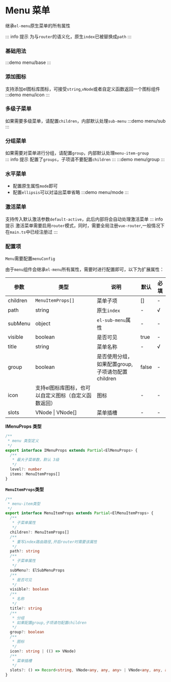 #  Menu 菜单
继承`el-menu`原生菜单的所有属性

::: info 提示
为与`router`的语义化，原生`index`已被替换成`path`
:::

### 基础用法

:::demo
menu/base
:::
### 添加图标
支持添加el图标库图标，可接受`string`,`vNode`或者自定义函数返回一个图标组件
:::demo
menu/icon
:::
### 多级子菜单
如果需要多级菜单，请配置`children`，内部默认处理`sub-menu`
:::demo
menu/sub
:::
### 分组菜单
如果需要对菜单进行分组，请配置`group`，内部默认处理`menu-item-group`
<br>
::: info 提示
配置了`groups`，子项请不要配置`children`
:::
:::demo
menu/group
:::
### 水平菜单
 - 配置原生属性`mode`即可
 - 配置`ellipsis`可以对溢出菜单省略
:::demo
menu/mode
:::
### 激活菜单
支持传入默认激活参数`default-active`，此后内部将会自动处理激活菜单
::: info 提示
激活菜单需要启用`router`模式，同时，需要全局注册`vue-router`,一般情况下在`main.ts`中已经注册过
:::

### 配置项

`Menu`需要配置`menuConfig`

由于`menu`组件会继承`el-menu`所有属性，需要时进行配置即可，以下为扩展属性：

| 参数     | 类型                                                 | 说明                                             | 默认  | 必填 |
| -------- | ---------------------------------------------------- | ------------------------------------------------ | ----- | ---- |
| children | `MenuItemProps[]`                                    | 菜单子项                                         | []    | -    |
| path     | string                                               | 原生`index`                                      | -     | √    |
| subMenu  | object                                               | `el-sub-menu`属性                                | -     | -    |
| visible  | boolean                                              | 是否可见                                         | true  | -    |
| title    | string                                               | 菜单名称                                         | -     | √    |
| group    | boolean                                              | 是否使用分组，如果配置group,子项请勿配置children | false | -    |
| icon     | 支持el图标库图标，也可以自定义图标（自定义函数返回） | 图标                                             | -     | -    |
| slots    | VNode \| VNode[]                                     | 菜单插槽                                         | -     | -    |

**IMenuProps 类型**

```typescript
/**
 * menu 类型定义
 */
export interface IMenuProps extends Partial<ElMenuProps> {
  /**
   * 最大子菜单数，默认 3级
   */
  level?: number
  items: MenuItemProps[]
}
```



**`MenuItemProps`类型**

```typescript
/**
 * menu-item类型
 */
export interface MenuItemProps extends Partial<ElMenuItemProps> {
  /**
   * 子菜单属性
   */
  children?: MenuItemProps[]
  /**
   * 重写index路由路径,开启router时需要该属性
   */
  path?: string
  /**
   * 子菜单属性
   */
  subMenu?: ElSubMenuProps
  /**
   * 是否可见
   */
  visible?: boolean
  /**
   * 名称
   */
  title?: string
  /**
   * 分组
   * 如果配置group,子项请勿配置children
   */
  group?: boolean
  /**
   * 图标
   */
  icon?: string | (() => VNode)
  /**
   * 菜单插槽
   */
  slots?: () => Record<string, VNode<any, any, any> | VNode<any, any, any>[]>
}
```


